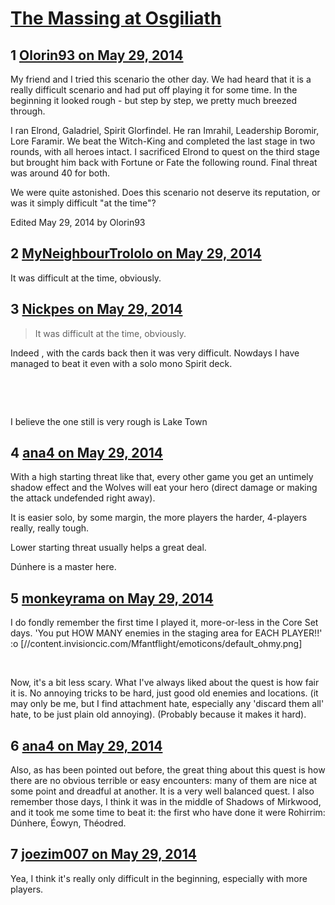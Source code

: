 # [The Massing at Osgiliath](https://community.fantasyflightgames.com/topic/107451-the-massing-at-osgiliath/)

## 1 [Olorin93 on May 29, 2014](https://community.fantasyflightgames.com/topic/107451-the-massing-at-osgiliath/?do=findComment&comment=1101615)

My friend and I tried this scenario the other day. We had heard that it is a really difficult scenario and had put off playing it for some time. In the beginning it looked rough - but step by step, we pretty much breezed through.

I ran Elrond, Galadriel, Spirit Glorfindel. He ran Imrahil, Leadership Boromir, Lore Faramir. We beat the Witch-King and completed the last stage in two rounds, with all heroes intact. I sacrificed Elrond to quest on the third stage but brought him back with Fortune or Fate the following round. Final threat was around 40 for both.

We were quite astonished. Does this scenario not deserve its reputation, or was it simply difficult "at the time"?

Edited May 29, 2014 by Olorin93

## 2 [MyNeighbourTrololo on May 29, 2014](https://community.fantasyflightgames.com/topic/107451-the-massing-at-osgiliath/?do=findComment&comment=1101622)

It was difficult at the time, obviously.

## 3 [Nickpes on May 29, 2014](https://community.fantasyflightgames.com/topic/107451-the-massing-at-osgiliath/?do=findComment&comment=1101626)

> It was difficult at the time, obviously.

Indeed , with the cards back then it was very difficult. Nowdays I have managed to beat it even with a solo mono Spirit deck.

 

 

I believe the one still is very rough is Lake Town

## 4 [ana4 on May 29, 2014](https://community.fantasyflightgames.com/topic/107451-the-massing-at-osgiliath/?do=findComment&comment=1101691)

With a high starting threat like that, every other game you get an untimely shadow effect and the Wolves will eat your hero (direct damage or making the attack undefended right away).

It is easier solo, by some margin, the more players the harder, 4-players really, really tough.

Lower starting threat usually helps a great deal.

Dúnhere is a master here.

## 5 [monkeyrama on May 29, 2014](https://community.fantasyflightgames.com/topic/107451-the-massing-at-osgiliath/?do=findComment&comment=1101718)

I do fondly remember the first time I played it, more-or-less in the Core Set days. 'You put HOW MANY enemies in the staging area for EACH PLAYER!!' :o [//content.invisioncic.com/Mfantflight/emoticons/default_ohmy.png]

 

Now, it's a bit less scary. What I've always liked about the quest is how fair it is. No annoying tricks to be hard, just good old enemies and locations. (it may only be me, but I find attachment hate, especially any 'discard them all' hate, to be just plain old annoying). (Probably because it makes it hard).

## 6 [ana4 on May 29, 2014](https://community.fantasyflightgames.com/topic/107451-the-massing-at-osgiliath/?do=findComment&comment=1101766)

Also, as has been pointed out before, the great thing about this quest is how there are no obvious terrible or easy encounters: many of them are nice at some point and dreadful at another. It is a very well balanced quest. I also remember those days, I think it was in the middle of Shadows of Mirkwood, and it took me some time to beat it: the first who have done it were Rohirrim: Dúnhere, Éowyn, Théodred.

## 7 [joezim007 on May 29, 2014](https://community.fantasyflightgames.com/topic/107451-the-massing-at-osgiliath/?do=findComment&comment=1101923)

Yea, I think it's really only difficult in the beginning, especially with more players.

